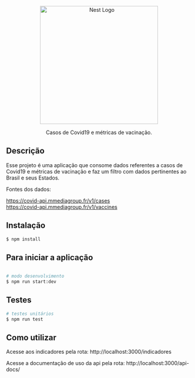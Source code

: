 <p align="center">
  <img src="https://www.restingaseca.rs.gov.br/_imagens/2869-g.jpg" width="320" alt="Nest Logo" />
</p>


  <p align="center">Casos de Covid19 e métricas de vacinação.</p>

## Descrição

Esse projeto é uma aplicação que consome dados referentes a casos de Covid19 e métricas de vacinação e faz um filtro com dados pertinentes ao Brasil e seus Estados.

Fontes dos dados: 

https://covid-api.mmediagroup.fr/v1/cases <br>
https://covid-api.mmediagroup.fr/v1/vaccines

## Instalação

```bash
$ npm install
```

## Para iniciar a aplicação

```bash

# modo desenvolvimento
$ npm run start:dev

```

## Testes

```bash
# testes unitários
$ npm run test

```

## Como utilizar

Acesse aos indicadores pela rota: http://localhost:3000/indicadores 

Acesse a documentação de uso da api pela rota: http://localhost:3000/api-docs/

